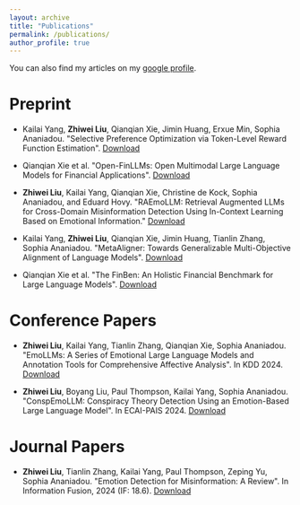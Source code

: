 ```yaml
---
layout: archive
title: "Publications"
permalink: /publications/
author_profile: true
---
```




You can also find my articles on my [google profile](https://scholar.google.com/citations?user=gfqqbIwAAAAJ&hl=en).

Preprint
======
- Kailai Yang, **Zhiwei Liu**, Qianqian Xie, Jimin Huang, Erxue Min, Sophia Ananiadou. "Selective Preference Optimization via Token-Level Reward Function Estimation". [Download](https://arxiv.org/abs/2406.11093)

- Qianqian Xie et al. "Open-FinLLMs: Open Multimodal Large Language Models for Financial Applications". [Download](https://arxiv.org/abs/2408.11878)

- **Zhiwei Liu**, Kailai Yang, Qianqian Xie, Christine de Kock, Sophia Ananiadou, and Eduard Hovy. "RAEmoLLM: Retrieval Augmented LLMs for Cross-Domain Misinformation Detection Using In-Context Learning Based on Emotional Information." [Download](https://arxiv.org/abs/2406.11093)

- Kailai Yang, **Zhiwei Liu**, Qianqian Xie, Jimin Huang, Tianlin Zhang, Sophia Ananiadou. "MetaAligner: Towards Generalizable Multi-Objective Alignment of Language Models". [Download](https://arxiv.org/abs/2403.17141)
- Qianqian Xie et al. "The FinBen: An Holistic Financial Benchmark for Large Language Models". [Download](https://arxiv.org/abs/2402.12659)

Conference Papers
======

- **Zhiwei Liu**, Kailai Yang, Tianlin Zhang, Qianqian Xie, Sophia Ananiadou. "EmoLLMs: A Series of Emotional Large Language Models and Annotation Tools for Comprehensive Affective Analysis". In KDD 2024. [Download](https://arxiv.org/abs/2401.08508)

- **Zhiwei Liu**, Boyang Liu, Paul Thompson, Kailai Yang, Sophia Ananiadou. "ConspEmoLLM: Conspiracy Theory Detection Using an Emotion-Based Large Language Model". In ECAI-PAIS 2024. [Download](https://arxiv.org/abs/2403.06765)

Journal Papers
======
- **Zhiwei Liu**, Tianlin Zhang, Kailai Yang, Paul Thompson, Zeping Yu, Sophia Ananiadou. "Emotion Detection for Misinformation: A Review". In Information Fusion, 2024 (IF: 18.6). [Download](https://doi.org/10.1016/j.inffus.2024.102300)
